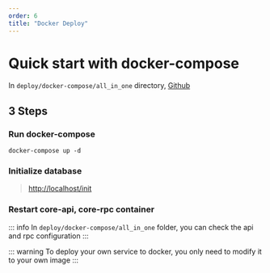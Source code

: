 ```yaml
---
order: 6
title: "Docker Deploy"
---
```


# Quick start with docker-compose

In `deploy/docker-compose/all_in_one` directory, [Github](https://github.com/suyuan32/simple-admin-core/blob/master/deploy/docker-compose/all_in_one/docker-compose.yaml)

## 3 Steps

### Run docker-compose

```shell
docker-compose up -d
```

### Initialize database

> <http://localhost/init>

### Restart core-api, core-rpc container

::: info
In `deploy/docker-compose/all_in_one` folder, you can check the api and rpc configuration
:::

::: warning
To deploy your own service to docker, you only need to modify it to your own image
:::
